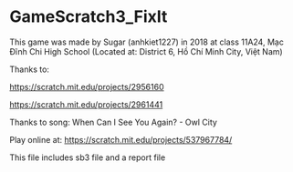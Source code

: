 # GameScratch3_FixIt

This game was made by Sugar (anhkiet1227) in 2018 at class 11A24, Mạc Đĩnh Chi High School (Located at: District 6, Hồ Chí Minh City, Việt Nam)

Thanks to:

https://scratch.mit.edu/projects/2956160

https://scratch.mit.edu/projects/2961441

Thanks to song: When Can I See You Again? - Owl City

Play online at: https://scratch.mit.edu/projects/537967784/

This file includes sb3 file and a report file
